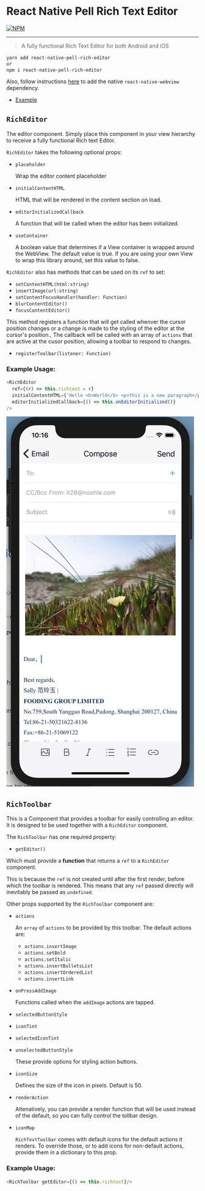 # React Native Pell Rich Text Editor


[![NPM](https://img.shields.io/npm/v/react-native-pell-rich-editor.svg)](https://www.npmjs.com/package/react-native-pell-rich-editor)

------

> A fully functional Rich Text Editor for both Android and iOS

```
yarn add react-native-pell-rich-editor
or
npm i react-native-pell-rich-editor
```

Also, follow instructions [here](https://github.com/react-native-community/react-native-webview) to add the native `react-native-webview` dependency.

* [Example](packages/examples)

## `RichEditor`
The editor component. Simply place this component in your view hierarchy to receive a fully functional Rich text Editor.

`RichEditor` takes the following optional props:

* `placeholder`

    Wrap the editor content placeholder

* `initialContentHTML`

	HTML that will be rendered in the content section on load.

* `editorInitializedCallback `

	A function that will be called when the editor has been initialized.

* `useContainer`

	A boolean value that determines if a View container is wrapped around the WebView. The default value is true. If you are using your own View to wrap this library around, set this value to false. 
	
	
`RichEditor` also has methods that can be used on its `ref` to  set:

*  `setContentHTML(html:string)`
*  `insertImage(url:string) `
*  `setContentFocusHandler(handler: Function)`
*  `blurContentEditor()`
*  `focusContentEditor()`

This method registers a function that will get called whenver the cursor position changes or a change is made to the styling of the editor at the cursor's position., The callback will be called with an array of `actions` that are active at the cusor position, allowing a toolbar to respond to changes.

*  `registerToolbar(listener: Function)` 



### Example Usage:

```javascript
<RichEditor
  ref={(r) => this.richtext = r}
  initialContentHTML={'Hello <b>World</b> <p>this is a new paragraph</p> <p>this is another new paragraph</p>'}
  editorInitializedCallback={() => this.onEditorInitialized()}
/>
```

![](packages/react-native-pell-rich-editor/readme/editor.jpg)


## `RichToolbar`

This is a Component that provides a toolbar for easily controlling an editor. It is designed to be used together with a `RichEditor` component.

The `RichToolbar` has one required property: 

* `getEditor()`

Which must provide a **function** that returns a `ref` to a `RichEditor` component. 

This is because the `ref` is not created until after the first render, before which the toolbar is rendered. This means that any `ref` passed directly will inevitably be passed as `undefined`.

Other props supported by the `RichToolbar` component are:

* `actions`

	An `array` of `actions` to be provided by this toolbar. The default actions are: 
	* `actions.insertImage`
  	* `actions.setBold`
  	* `actions.setItalic`
  	* `actions.insertBulletsList`
  	* `actions.insertOrderedList`
  	* `actions.insertLink`
  	
* `onPressAddImage`

    Functions called when the `addImage` actions are tapped. 
        
* `selectedButtonStyle`
* `iconTint`
* `selectedIconTint`
* `unselectedButtonStyle`
    
    These provide options for styling action buttons.

* `iconSize`
    
    Defines the size of the icon in pixels. Default is 50.

* `renderAction`

	Altenatively, you can provide a render function that will be used instead of the default, so you can fully control the tollbar design.
	
	
* `iconMap` 

	`RichTextToolbar` comes with default icons for the default actions it renders. To override those, or to add icons for non-default actions, provide them in a dictionary to this prop.
	
	
### Example Usage:

```javascript
<RichToolbar getEditor={() => this.richtext}/>
```
